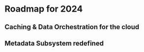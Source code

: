 # Roadmap for 2024

## Caching & Data Orchestration for the cloud

## Metadata Subsystem redefined

